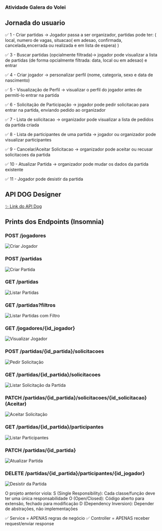 ### Atividade Galera do Volei

## Jornada do usuario

✅ 1 - Criar partidas → Jogador passa a ser organizador, partidas pode ter: ( local, numero de vagas, situacao( em adesao, confirmada, cancelada,encerrada ou realizada e em lista de espera) )

✅ 3 - Buscar partidas (opcialmente filtrada)→ jogador pode visualizar a lista de partidas (de forma opcialmente filtrada: data, local ou em adesao) e entrar

✅ 4 - Criar jogador → personalizar perfil (nome, categoria, sexo e data de nascimento)

✅ 5 - Visualização de Perfil → visualizar o perfil do jogador antes de permiti-lo entrar na partida

✅ 6 - Solicitação de Participação → jogador pode pedir solicitacao para entrar na partida, enviando pedido ao organizador

✅ 7 - Lista de solicitacao → organizador pode visualizar a lista de pedidos da partida criada

✅ 8 - Lista de participantes de uma partida → jogador ou organizador pode visualizar participantes

✅ 9 - Cancelar/Aceitar Solicitacao → organizador pode aceitar ou recusar solicitacoes da partida

✅ 10 - Atualizar Partida → organizador pode mudar os dados da partida existente

✅ 11 - Jogador pode desistir da partida

## API DOG Designer

[✨ Link do API Dog](moqmhgh3ko.apidog.io)

## Prints dos Endpoints (Insomnia)

### POST /jogadores

![Criar Jogador](printsInsomnia/criarjogador.jpg)

### POST /partidas

![Criar Partida](printsInsomnia/criarpartida.jpg)

### GET /partidas

![Listar Partidas](printsInsomnia/listarpartidas.jpg)

### GET /partidas?filtros

![Listar Partidas com Filtro](printsInsomnia/listarpartidasfiltro.jpg)

### GET /jogadores/{id_jogador}

![Visualizar Jogador](printsInsomnia/visualizarjogador.jpg)

### POST /partidas/{id_partida}/solicitacoes

![Pedir Solicitação](printsInsomnia/pedirsolicitacao.jpg)

### GET /partidas/{id_partida}/solicitacoes

![Listar Solicitação da Partida](printsInsomnia/listarsolicitacaopartida.jpg)

### PATCH /partidas/{id_partida}/solicitacoes/{id_solicitacao} (Aceitar)

![Aceitar Solicitação](printsInsomnia/aceitasolicitacao.jpg)

### GET /partidas/{id_partida}/participantes

![Listar Participantes](printsInsomnia/listarparticipante.jpg)

### PATCH /partidas/{id_partida}

![Atualizar Partida](printsInsomnia/attpartida.jpg)

### DELETE /partidas/{id_partida}/participantes/{id_jogador}

![Desistir da Partida](printsInsomnia/desistirpartida.jpg)

O projeto anterior viola:
    S (Single Responsibility): Cada classe/função deve ter uma única responsabilidade
    O (Open/Closed): Código aberto para extensão, fechado para modificação
    D (Dependency Inversion): Depender de abstrações, não implementações

✅ Service = APENAS regras de negócio
✅ Controller = APENAS receber request/enviar response